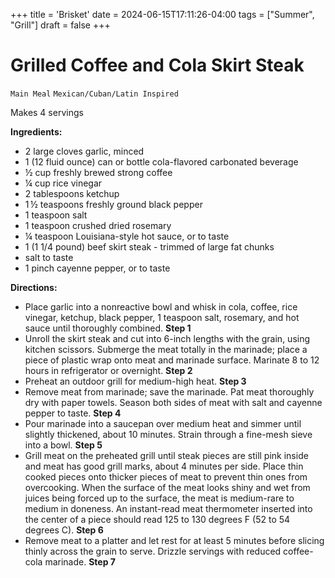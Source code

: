 +++
title = 'Brisket'
date = 2024-06-15T17:11:26-04:00
tags = ["Summer", "Grill"]
draft = false
+++
# Grilled Coffee and Cola Skirt Steak

`Main Meal` `Mexican/Cuban/Latin Inspired`

Makes 4 servings

**Ingredients:**

- 2 large cloves garlic, minced 
- 1 (12 fluid ounce) can or bottle cola-flavored carbonated beverage 
- ½ cup freshly brewed strong coffee 
- ¼ cup rice vinegar 
- 2 tablespoons ketchup 
- 1 ½ teaspoons freshly ground black pepper 
- 1 teaspoon salt 
- 1 teaspoon crushed dried rosemary 
- ¼ teaspoon Louisiana-style hot sauce, or to taste 
- 1 (1 1/4 pound) beef skirt steak - trimmed of large fat chunks 
- salt to taste 
- 1 pinch cayenne pepper, or to taste

**Directions:**

- Place garlic into a nonreactive bowl and whisk in cola, coffee, rice vinegar, ketchup, black pepper, 1 teaspoon salt, rosemary, and hot sauce until thoroughly combined.
    **Step 1**
- Unroll the skirt steak and cut into 6-inch lengths with the grain, using kitchen scissors. Submerge the meat totally in the marinade; place a piece of plastic wrap onto meat and marinade surface. Marinate 8 to 12 hours in refrigerator or overnight.
    **Step 2**
- Preheat an outdoor grill for medium-high heat.
    **Step 3**
- Remove meat from marinade; save the marinade. Pat meat thoroughly dry with paper towels. Season both sides of meat with salt and cayenne pepper to taste.
    **Step 4**
- Pour marinade into a saucepan over medium heat and simmer until slightly thickened, about 10 minutes. Strain through a fine-mesh sieve into a bowl.
    **Step 5**
- Grill meat on the preheated grill until steak pieces are still pink inside and meat has good grill marks, about 4 minutes per side. Place thin cooked pieces onto thicker pieces of meat to prevent thin ones from overcooking. When the surface of the meat looks shiny and wet from juices being forced up to the surface, the meat is medium-rare to medium in doneness. An instant-read meat thermometer inserted into the center of a piece should read 125 to 130 degrees F (52 to 54 degrees C).
    **Step 6**
- Remove meat to a platter and let rest for at least 5 minutes before slicing thinly across the grain to serve. Drizzle servings with reduced coffee-cola marinade.
    **Step 7**
